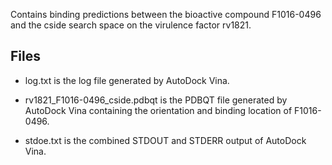 Contains binding predictions between the bioactive compound F1016-0496 and the cside search space on the virulence factor rv1821.

## Files

- log.txt is the log file generated by AutoDock Vina.

- rv1821_F1016-0496_cside.pdbqt is the PDBQT file generated by AutoDock Vina containing the orientation and binding location of F1016-0496.

- stdoe.txt is the combined STDOUT and STDERR output of AutoDock Vina.

